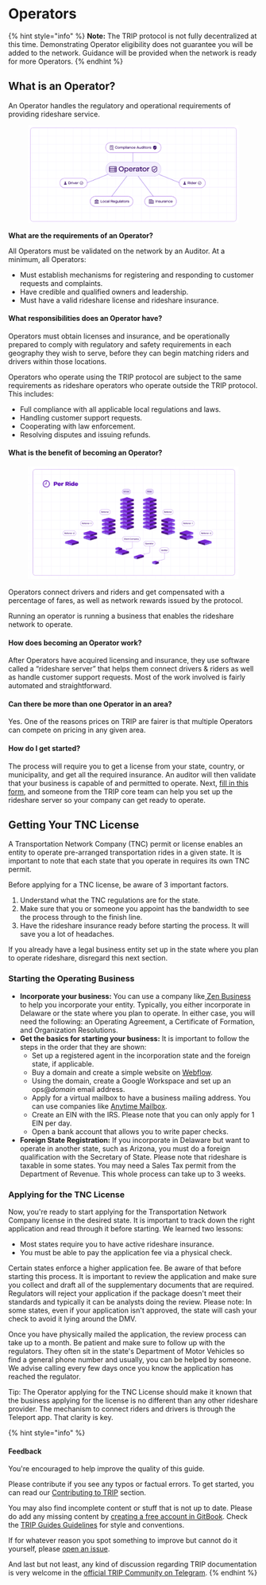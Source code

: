 # Operators

{% hint style="info" %}
**Note:** The TRIP protocol is not fully decentralized at this time. Demonstrating Operator eligibility does not guarantee you will be added to the network. Guidance will be provided when the network is ready for more Operators.
{% endhint %}

## **What is an Operator?**

An Operator handles the regulatory and operational requirements of providing rideshare service.

<figure><img src="../.gitbook/assets/image (8).png" alt=""><figcaption></figcaption></figure>

**What are the requirements of an Operator?**

All Operators must be validated on the network by an Auditor. At a minimum, all Operators:

* Must establish mechanisms for registering and responding to customer requests and complaints.
* Have credible and qualified owners and leadership.
* Must have a valid rideshare license and rideshare insurance.

#### **What responsibilities does an Operator have?**

Operators must obtain licenses and insurance, and be operationally prepared to comply with regulatory and safety requirements in each geography they wish to serve, before they can begin matching riders and drivers within those locations.

Operators who operate using the TRIP protocol are subject to the same requirements as rideshare operators who operate outside the TRIP protocol. This includes:

* Full compliance with all applicable local regulations and laws.
* Handling customer support requests.
* Cooperating with law enforcement.
* Resolving disputes and issuing refunds.

#### **What is the benefit of becoming an Operator?**

<figure><img src="../.gitbook/assets/image (7).png" alt=""><figcaption></figcaption></figure>

Operators connect drivers and riders and get compensated with a percentage of fares, as well as network rewards issued by the protocol.

Running an operator is running a business that enables the rideshare network to operate.

#### How does becoming an Operator work?

After Operators have acquired licensing and insurance, they use software called a “rideshare server” that helps them connect drivers & riders as well as handle customer support requests. Most of the work involved is fairly automated and straightforward.

#### Can there be more than one Operator in an area?

Yes. One of the reasons prices on TRIP are fairer is that multiple Operators can compete on pricing in any given area.

#### How do I get started?

The process will require you to get a license from your state, country, or municipality, and get all the required insurance. An auditor will then validate that your business is capable of and permitted to operate. Next, [fill in this form](https://teleportxyz.typeform.com/to/YFyZeLuy?typeform-source=44kus966t0o.typeform.com), and someone from the TRIP core team can help you set up the rideshare server so your company can get ready to operate.

## Getting Your TNC License

A Transportation Network Company (TNC) permit or license enables an entity to operate pre-arranged transportation rides in a given state. It is important to note that each state that you operate in requires its own TNC permit.

Before applying for a TNC license, be aware of 3 important factors.

1. Understand what the TNC regulations are for the state.
2. Make sure that you or someone you appoint has the bandwidth to see the process through to the finish line.
3. Have the rideshare insurance ready before starting the process. It will save you a lot of headaches.

If you already have a legal business entity set up in the state where you plan to operate rideshare, disregard this next section.

### **Starting the Operating Business**

* **Incorporate your business:** You can use a company like[ Zen Business](https://www.zenbusiness.com/) to help you incorporate your entity. Typically, you either incorporate in Delaware or the state where you plan to operate. In either case, you will need the following: an Operating Agreement, a Certificate of Formation, and Organization Resolutions.
* **Get the basics for starting your business:** It is important to follow the steps in the order that they are shown:
  * Set up a registered agent in the incorporation state and the foreign state, if applicable.
  * Buy a domain and create a simple website on [Webflow](https://webflow.com/?utm\_source=google\&utm\_medium=search\&utm\_campaign=SS-GoogleSearch-Brand-US\&utm\_term=kwd-11668981\_webflow\_e\_615901391963\_\_\&gad\_source=1\&gclid=CjwKCAiArLyuBhA7EiwA-qo80I62\_A\_hp5fDecUblJRB-3PkyeHaO\_Sq6lsL5v\_XBTovp-HddkOrHBoCp5oQAvD\_BwE).&#x20;
  * Using the domain, create a Google Workspace and set up an ops@_domain_ email address.
  * Apply for a virtual mailbox to have a business mailing address. You can use companies like [Anytime Mailbox](https://www.anytimemailbox.com/).
  * Create an EIN with the IRS. Please note that you can only apply for 1 EIN per day.&#x20;
  * Open a bank account that allows you to write paper checks.
* **Foreign State Registration:** If you incorporate in Delaware but want to operate in another state, such as Arizona, you must do a foreign qualification with the Secretary of State. Please note that rideshare is taxable in some states. You may need a Sales Tax permit from the Department of Revenue. This whole process can take up to 3 weeks.

### **Applying for the TNC License**

Now, you're ready to start applying for the Transportation Network Company license in the desired state. It is important to track down the right application and read through it before starting. We learned two lessons:

* Most states require you to have active rideshare insurance.
* You must be able to pay the application fee via a physical check.

Certain states enforce a higher application fee. Be aware of that before starting this process. It is important to review the application and make sure you collect and draft all of the supplementary documents that are required. Regulators will reject your application if the package doesn't meet their standards and typically it can be analysts doing the review. Please note: In some states, even if your application isn't approved, the state will cash your check to avoid it lying around the DMV.&#x20;

Once you have physically mailed the application, the review process can take up to a month. Be patient and make sure to follow up with the regulators. They often sit in the state's Department of Motor Vehicles so find a general phone number and usually, you can be helped by someone. We advise calling every few days once you know the application has reached the regulator.&#x20;

Tip: The Operator applying for the TNC License should make it known that the business applying for the license is no different than any other rideshare provider. The mechanism to connect riders and drivers is through the Teleport app. That clarity is key.&#x20;

{% hint style="info" %}
#### Feedback

You're encouraged to help improve the quality of this guide.

Please contribute if you see any typos or factual errors. To get started, you can read our [Contributing to TRIP](https://guides.trip.dev/contributing/contributing-to-trip) section.

You may also find incomplete content or stuff that is not up to date. Please do add any missing content by [creating a free account in GitBook](https://app.gitbook.com/invite/0WSd8UiSeH2xhfJrSbUr/YFiygcuBiy7oN3WJyDRs). Check the [TRIP Guides Guidelines](https://guides.trip.dev/contributing/guides-guidelines) for style and conventions.

If for whatever reason you spot something to improve but cannot do it yourself, please [open an issue](https://github.com/TeleportXYZ/TRIP-Guides/issues/).

And last but not least, any kind of discussion regarding TRIP documentation is very welcome in the [official TRIP Community on Telegram](https://trip.dev/chat).
{% endhint %}
